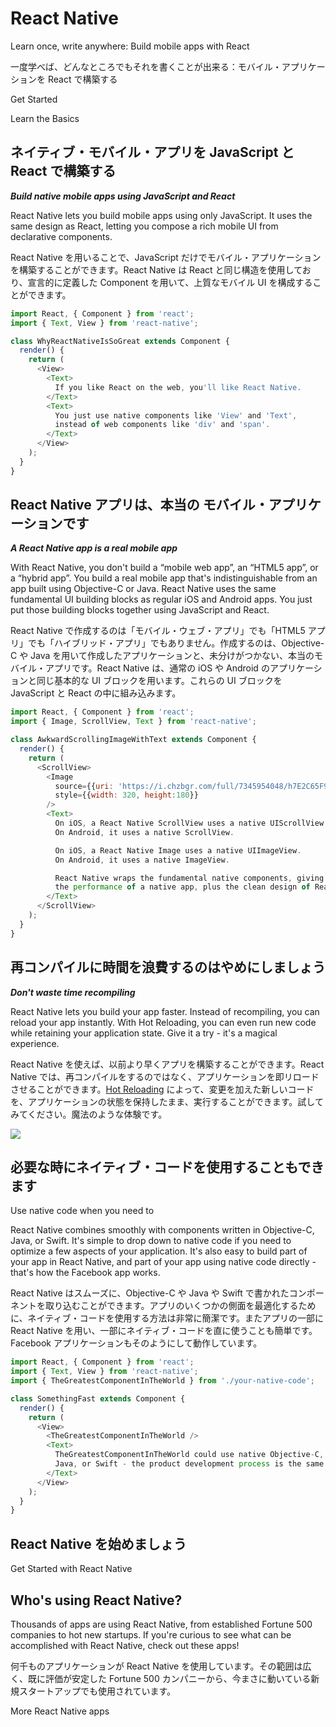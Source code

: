 # React Native

Learn once, write anywhere: Build mobile apps with React

一度学べば、どんなところでもそれを書くことが出来る：モバイル・アプリケーションを React で構築する

Get Started

Learn the Basics

## ネイティブ・モバイル・アプリを JavaScript と React で構築する

_**Build native mobile apps using JavaScript and React**_

React Native lets you build mobile apps using only JavaScript. It uses the same design as React, letting you compose a rich mobile UI from declarative components.

React Native を用いることで、JavaScript だけでモバイル・アプリケーションを構築することができます。React Native は React と同じ構造を使用しており、宣言的に定義した Component を用いて、上質なモバイル UI を構成することができます。

```js
import React, { Component } from 'react';  
import { Text, View } from 'react-native';

class WhyReactNativeIsSoGreat extends Component {
  render() {
    return (
      <View>
        <Text>
          If you like React on the web, you'll like React Native.
        </Text>
        <Text>
          You just use native components like 'View' and 'Text',
          instead of web components like 'div' and 'span'.
        </Text>
      </View>
    );
  }
}
```

## React Native アプリは、本当の モバイル・アプリケーションです

_**A React Native app is a real mobile app**_

With React Native, you don't build a “mobile web app”, an “HTML5 app”, or a “hybrid app”. You build a real mobile app that's indistinguishable from an app built using Objective-C or Java. React Native uses the same fundamental UI building blocks as regular iOS and Android apps. You just put those building blocks together using JavaScript and React.

React Native で作成するのは「モバイル・ウェブ・アプリ」でも「HTML5 アプリ」でも「ハイブリッド・アプリ」でもありません。作成するのは、Objective-C や Java を用いて作成したアプリケーションと、未分けがつかない、本当のモバイル・アプリです。React Native は、通常の iOS や Android のアプリケーションと同じ基本的な UI ブロックを用います。これらの UI ブロックを JavaScript と React の中に組み込みます。

```js
import React, { Component } from 'react';
import { Image, ScrollView, Text } from 'react-native';

class AwkwardScrollingImageWithText extends Component {
  render() {
    return (
      <ScrollView>
        <Image
          source={{uri: 'https://i.chzbgr.com/full/7345954048/h7E2C65F9/'}}
          style={{width: 320, height:180}}
        />
        <Text>
          On iOS, a React Native ScrollView uses a native UIScrollView.
          On Android, it uses a native ScrollView.

          On iOS, a React Native Image uses a native UIImageView.
          On Android, it uses a native ImageView.

          React Native wraps the fundamental native components, giving you
          the performance of a native app, plus the clean design of React.
        </Text>
      </ScrollView>
    );
  }
}
```

## 再コンパイルに時間を浪費するのはやめにしましょう

_**Don't waste time recompiling**_

React Native lets you build your app faster. Instead of recompiling, you can reload your app instantly. With Hot Reloading, you can even run new code while retaining your application state. Give it a try - it's a magical experience.

React Native を使えば、以前より早くアプリを構築することができます。React Native では、再コンパイルをするのではなく、アプリケーションを即リロードさせることができます。[Hot Reloading](https://facebook.github.io/react-native/blog/2016/03/24/introducing-hot-reloading.html) によって、変更を加えた新しいコードを、アプリケーションの状態を保持したまま、実行することができます。試してみてください。魔法のような体験です。

![](https://media.giphy.com/media/13WZniThXy0hSE/giphy.gif)

## 必要な時にネイティブ・コードを使用することもできます

Use native code when you need to

React Native combines smoothly with components written in Objective-C, Java, or Swift. It's simple to drop down to native code if you need to optimize a few aspects of your application. It's also easy to build part of your app in React Native, and part of your app using native code directly - that's how the Facebook app works.

React Native はスムーズに、Objective-C や Java や Swift で書かれたコンポーネントを取り込むことができます。アプリのいくつかの側面を最適化するために、ネイティブ・コードを使用する方法は非常に簡潔です。またアプリの一部に React Native を用い、一部にネイティブ・コードを直に使うことも簡単です。Facebook アプリケーションもそのようにして動作しています。

```js
import React, { Component } from 'react';
import { Text, View } from 'react-native';
import { TheGreatestComponentInTheWorld } from './your-native-code';

class SomethingFast extends Component {
  render() {
    return (
      <View>
        <TheGreatestComponentInTheWorld />
        <Text>
          TheGreatestComponentInTheWorld could use native Objective-C,
          Java, or Swift - the product development process is the same.
        </Text>
      </View>
    );
  }
}
```

## React Native を始めましょう

Get Started with React Native

## Who's using React Native?

Thousands of apps are using React Native, from established Fortune 500 companies to hot new startups. If you're curious to see what can be accomplished with React Native, check out these apps!

何千ものアプリケーションが React Native を使用しています。その範囲は広く、既に評価が安定した Fortune 500 カンパニーから、今まさに動いている新規スタートアップでも使用されています。

More React Native apps

